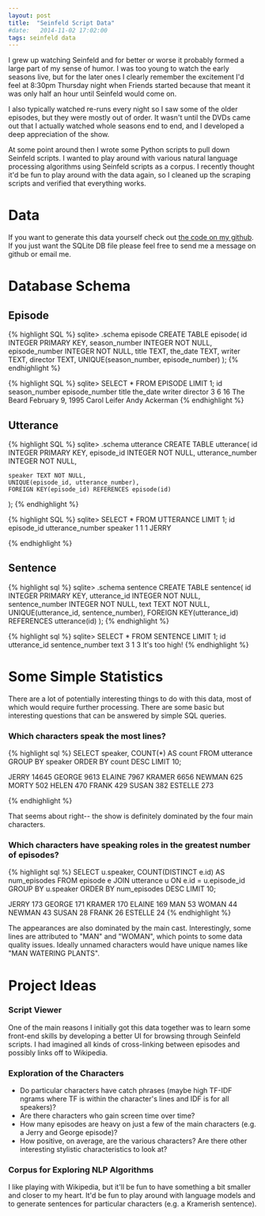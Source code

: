 ```yaml
---
layout: post
title:  "Seinfeld Script Data"
#date:   2014-11-02 17:02:00
tags: seinfeld data
---
```



I grew up watching Seinfeld and for better or worse it probably formed a large part of my sense of humor. I was too young to watch the early seasons live, but for the later ones I clearly remember the excitement I'd feel at 8:30pm Thursday night when Friends started because that meant it was only half an hour until Seinfeld would come on.

I also typically watched re-runs every night so I saw some of the older episodes, but they were mostly out of order. It wasn't until the DVDs came out that I actually watched whole seasons end to end, and I developed a deep appreciation of the show.

At some point around then I wrote some Python scripts to pull down Seinfeld scripts. I wanted to play around with various natural language processing algorithms using Seinfeld scripts as a corpus. I recently thought it'd be fun to play around with the data again, so I cleaned up the scraping scripts and verified that everything works.


Data
====

If you want to generate this data yourself check out [the code on my github](http://github.com/colinpollock/seinfeld-scripts). If you just want the SQLite DB file please feel free to send me a message on github or email me.


Database Schema
===============

Episode
-------

{% highlight SQL %}
sqlite> .schema episode
CREATE TABLE episode(
    id INTEGER PRIMARY KEY,
    season_number INTEGER NOT NULL,
    episode_number INTEGER NOT NULL,
    title TEXT,
    the_date TEXT,
    writer TEXT,
    director TEXT,
    UNIQUE(season_number, episode_number)
);
{% endhighlight %}

{% highlight SQL %}
sqlite> SELECT * FROM EPISODE LIMIT 1;
id	season_number	episode_number	title	the_date	writer	director
3	6	16	The Beard	February 9, 1995	Carol Leifer	Andy Ackerman
{% endhighlight %}


Utterance
---------

{% highlight SQL %}
sqlite> .schema utterance
CREATE TABLE utterance(
    id INTEGER PRIMARY KEY,
    episode_id INTEGER NOT NULL,
    utterance_number INTEGER NOT NULL,

    speaker TEXT NOT NULL,
    UNIQUE(episode_id, utterance_number),
    FOREIGN KEY(episode_id) REFERENCES episode(id)
);
{% endhighlight %}

{% highlight SQL %}
sqlite> SELECT * FROM UTTERANCE LIMIT 1;
id	episode_id	utterance_number	speaker
1	1	1	JERRY

{% endhighlight %}


Sentence
--------

{% highlight sql %}
sqlite> .schema sentence
CREATE TABLE sentence(
    id INTEGER PRIMARY KEY,
    utterance_id INTEGER NOT NULL,
    sentence_number INTEGER NOT NULL,
    text TEXT NOT NULL,
    UNIQUE(utterance_id, sentence_number),
    FOREIGN KEY(utterance_id) REFERENCES utterance(id)
);
{% endhighlight %}


{% highlight sql %}
sqlite> SELECT * FROM SENTENCE LIMIT 1;
id	utterance_id	sentence_number	text
3	1	3	It's too high!
{% endhighlight %}


Some Simple Statistics
======================

There are a lot of potentially interesting things to do with this data, most of which would require further processing. There are some basic but interesting questions that can be answered by simple SQL queries.


### Which characters speak the most lines?

{% highlight sql %}
SELECT speaker, COUNT(*) AS count
FROM utterance
GROUP BY speaker
ORDER BY count DESC
LIMIT 10;

JERRY       14645
GEORGE      9613
ELAINE      7967
KRAMER      6656
NEWMAN      625
MORTY       502
HELEN       470
FRANK       429
SUSAN       382
ESTELLE     273

{% endhighlight %}

That seems about right-- the show is definitely dominated by the four main characters.


### Which characters have speaking roles in the greatest number of episodes?

{% highlight sql %}
SELECT u.speaker, COUNT(DISTINCT e.id) AS num_episodes
FROM episode e JOIN utterance u ON e.id = u.episode_id
GROUP BY u.speaker
ORDER BY num_episodes DESC
LIMIT 10;

JERRY       173
GEORGE      171
KRAMER      170
ELAINE      169
MAN         53
WOMAN       44
NEWMAN      43
SUSAN       28
FRANK       26
ESTELLE     24
{% endhighlight %}

The appearances are also dominated by the main cast. Interestingly, some lines are attributed to "MAN" and "WOMAN", which points to some data quality issues. Ideally unnamed characters would have unique names like "MAN WATERING PLANTS".


Project Ideas
=============

### Script Viewer
One of the main reasons I initially got this data together was to learn some front-end skills by developing a better UI for browsing through Seinfeld scripts. I had imagined all kinds of cross-linking between episodes and possibly links off to Wikipedia.

### Exploration of the Characters
* Do particular characters have catch phrases (maybe high TF-IDF ngrams where TF is within the character's lines and IDF is for all speakers)?
* Are there characters who gain screen time over time?
* How many episodes are heavy on just a few of the main characters (e.g. a Jerry and George episode)?
* How positive, on average, are the various characters? Are there other interesting stylistic characteristics to look at?

### Corpus for Exploring NLP Algorithms
I like playing with Wikipedia, but it'll be fun to have something a bit smaller and closer to my heart. It'd be fun to play around with language models and to generate sentences for particular characters (e.g. a Kramerish sentence).



